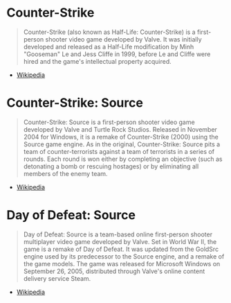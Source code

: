 # Counter-Strike

> Counter-Strike (also known as Half-Life: Counter-Strike) is a first-person shooter video game developed by Valve.
> It was initially developed and released as a Half-Life modification by Minh "Gooseman" Le and Jess Cliffe in 1999,
> before Le and Cliffe were hired and the game's intellectual property acquired.
- [Wikipedia][1]

# Counter-Strike: Source

> Counter-Strike: Source is a first-person shooter video game developed by Valve and Turtle Rock Studios.
> Released in November 2004 for Windows, it is a remake of Counter-Strike (2000) using the Source game engine.
> As in the original, Counter-Strike: Source pits a team of counter-terrorists against a team of terrorists in a series of rounds.
> Each round is won either by completing an objective (such as detonating a bomb or rescuing hostages)
> or by eliminating all members of the enemy team.
- [Wikipedia](https://en.wikipedia.org/wiki/Counter-Strike:_Source)

# Day of Defeat: Source

> Day of Defeat: Source is a team-based online first-person shooter multiplayer video game developed by Valve.
> Set in World War II, the game is a remake of Day of Defeat.
> It was updated from the GoldSrc engine used by its predecessor to the Source engine, and a remake of the game models.
> The game was released for Microsoft Windows on September 26, 2005, distributed through Valve's online content delivery service Steam.
- [Wikipedia](https://en.wikipedia.org/wiki/Day_of_Defeat:_Source)


[1]: https://en.wikipedia.org/wiki/Counter-Strike_(video_game)
